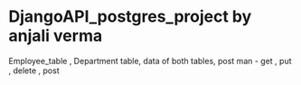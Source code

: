 # DjangoAPI_postgres_project by anjali verma

Employee_table ,
Department table,
data of both tables,
post man - get , put , delete , post
